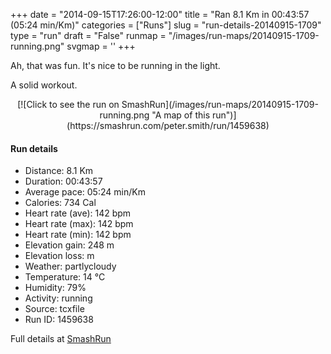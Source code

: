 +++
date = "2014-09-15T17:26:00-12:00"
title = "Ran 8.1 Km in 00:43:57 (05:24 min/Km)"
categories = ["Runs"]
slug = "run-details-20140915-1709"
type = "run"
draft = "False"
runmap = "/images/run-maps/20140915-1709-running.png"
svgmap = '<polyline points="96 25, 99 22, 100 27, 94 32, 79 50, 76 50, 68 47, 65 50, 61 51, 60 51, 53 54, 50 57, 51 58, 51 57, 48 56, 46 57, 22 76, 19 77, 11 78, 0 77, 16 77, 21 76, 25 74, 47 56, 51 58, 51 58, 50 58, 50 57, 53 54, 60 51, 66 50, 68 47, 73 48, 76 50, 79 50, 82 47, 95 31, 97 30, 100 28, 99 22, 96 23">'
+++

Ah, that was fun. It's nice to be running  in the light. 

A solid workout. 



<!--more-->

<center>
[![Click to see the run on SmashRun](/images/run-maps/20140915-1709-running.png "A map of this run")](https://smashrun.com/peter.smith/run/1459638)
</center>

#### Run details

* Distance: 8.1 Km
* Duration: 00:43:57
* Average pace: 05:24 min/Km
* Calories: 734 Cal
* Heart rate (ave): 142 bpm
* Heart rate (max): 142 bpm
* Heart rate (min): 142 bpm
* Elevation gain: 248 m
* Elevation loss:  m
* Weather: partlycloudy
* Temperature: 14 &deg;C
* Humidity: 79%
* Activity: running
* Source: tcxfile
* Run ID: 1459638

Full details at [SmashRun](https://smashrun.com/peter.smith/run/1459638)